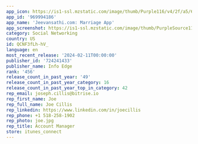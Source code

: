 ```yaml
---
app_icon: https://is1-ssl.mzstatic.com/image/thumb/Purple116/v4/2f/a5/67/2fa567ff-20b6-4169-9393-e8251ea3c12a/AppIcon-0-0-1x_U007emarketing-0-7-0-85-220.png/1024x1024bb.png
app_id: '969994186'
app_name: 'Jeevansathi.com: Marriage App'
app_screenshot: https://is1-ssl.mzstatic.com/image/thumb/PurpleSource116/v4/e1/05/a1/e105a18a-f07c-37ec-29b1-16fd07d9915a/f4d088b8-f0fa-4c7a-ae7f-e8f3b2dd44e5_App_Store_-_Larger_1.png/1284x2778bb.png
category: Social Networking
country: US
id: QCNF3fLh-hV_
language: en
most_recent_release: '2024-02-11T00:00:00'
publisher_id: '724241433'
publisher_name: Info Edge
rank: '456'
release_count_in_past_year: '49'
release_count_in_past_year_category: 16
release_count_in_past_year_top_in_category: 42
rep_email: joseph.cillis@bitrise.io
rep_first_name: Joe
rep_full_name: Joe Cillis
rep_linkedin: https://www.linkedin.com/in/joecillis
rep_phone: +1 518-258-1902
rep_photo: joe.jpg
rep_title: Account Manager
store: itunes_connect
---
```


